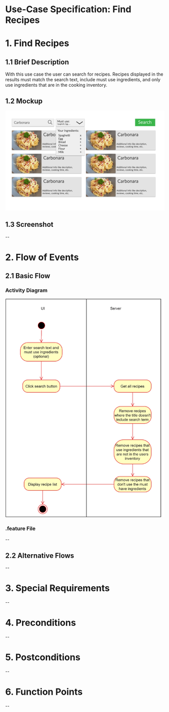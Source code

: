 # Use-Case Specification: Find Recipes

# 1. Find Recipes

## 1.1 Brief Description

With this use case the user can search for recipes. Recipes displayed in the results must match the search text, include must use ingredients, and only use ingredients that are in the cooking inventory.

## 1.2 Mockup

![Mockup](find-recipes.jpg)

## 1.3 Screenshot
--

# 2. Flow of Events

## 2.1 Basic Flow

### Activity Diagram

![activity-diagram](find-recipes-diagram.jpg)

### .feature File
--

## 2.2 Alternative Flows
--

# 3. Special Requirements
--

# 4. Preconditions
--

# 5. Postconditions
--

# 6. Function Points
--
